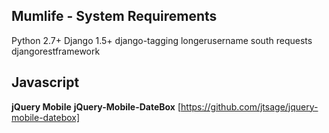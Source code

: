 Mumlife - System Requirements
----------------------------

Python 2.7+ 
Django 1.5+ 
django-tagging 
longerusername 
south 
requests 
djangorestframework

## Javascript
**jQuery Mobile**
**jQuery-Mobile-DateBox** [https://github.com/jtsage/jquery-mobile-datebox]
